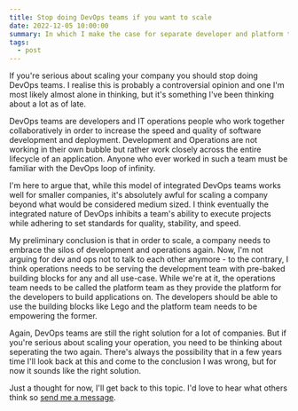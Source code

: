 ```yaml
---
title: Stop doing DevOps teams if you want to scale
date: 2022-12-05 10:00:00
summary: In which I make the case for separate developer and platform teams
tags:
  - post
---
```


If you're serious about scaling your company you should stop doing DevOps teams. I realise this is probably a controversial opinion and one I'm most likely almost alone in thinking, but it's something I've been thinking about a lot as of late.

DevOps teams are developers and IT operations people who work together collaboratively in order to increase the speed and quality of software development and deployment. Development and Operations are not working in their own bubble but rather work closely across the entire lifecycle of an application. Anyone who ever worked in such a team must be familiar with the DevOps loop of infinity.

I'm here to argue that, while this model of integrated DevOps teams works well for smaller companies, it's absolutely awful for scaling a company beyond what would be considered medium sized. I think eventually the integrated nature of DevOps inhibits a team's ability to execute projects while adhering to set standards for quality, stability, and speed.

My preliminary conclusion is that in order to scale, a company needs to embrace the silos of development and operations again. Now, I'm not arguing for dev and ops not to talk to each other anymore - to the contrary, I think operations needs to be serving the development team with pre-baked building blocks for any and all use-case. While we're at it, the operations team needs to be called the platform team as they provide the platform for the developers to build applications on. The developers should be able to use the building blocks like Lego and the platform team needs to be empowering the former.

Again, DevOps teams are still the right solution for a lot of companies. But if you're serious about scaling your operation, you need to be thinking about seperating the two again. There's always the possibility that in a few years time I'll look back at this and come to the conclusion I was wrong, but for now it sounds like the right solution.

Just a thought for now, I'll get back to this topic. I'd love to hear what others think so [send me a message](https://fosstodon.org/@mijndert).

